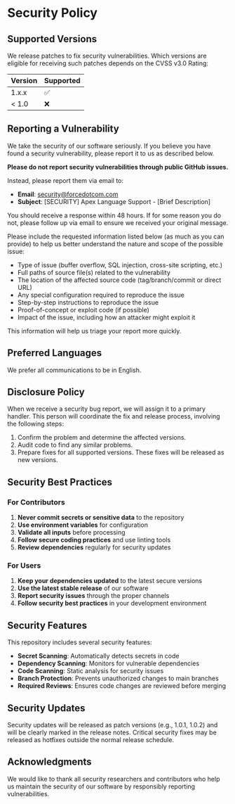 # Security Policy

## Supported Versions

We release patches to fix security vulnerabilities. Which versions are eligible for receiving such patches depends on the CVSS v3.0 Rating:

| Version | Supported          |
| ------- | ------------------ |
| 1.x.x   | :white_check_mark: |
| < 1.0   | :x:                |

## Reporting a Vulnerability

We take the security of our software seriously. If you believe you have found a security vulnerability, please report it to us as described below.

**Please do not report security vulnerabilities through public GitHub issues.**

Instead, please report them via email to:

- **Email**: security@forcedotcom.com
- **Subject**: [SECURITY] Apex Language Support - [Brief Description]

You should receive a response within 48 hours. If for some reason you do not, please follow up via email to ensure we received your original message.

Please include the requested information listed below (as much as you can provide) to help us better understand the nature and scope of the possible issue:

- Type of issue (buffer overflow, SQL injection, cross-site scripting, etc.)
- Full paths of source file(s) related to the vulnerability
- The location of the affected source code (tag/branch/commit or direct URL)
- Any special configuration required to reproduce the issue
- Step-by-step instructions to reproduce the issue
- Proof-of-concept or exploit code (if possible)
- Impact of the issue, including how an attacker might exploit it

This information will help us triage your report more quickly.

## Preferred Languages

We prefer all communications to be in English.

## Disclosure Policy

When we receive a security bug report, we will assign it to a primary handler. This person will coordinate the fix and release process, involving the following steps:

1. Confirm the problem and determine the affected versions.
2. Audit code to find any similar problems.
3. Prepare fixes for all supported versions. These fixes will be released as new versions.

## Security Best Practices

### For Contributors

1. **Never commit secrets or sensitive data** to the repository
2. **Use environment variables** for configuration
3. **Validate all inputs** before processing
4. **Follow secure coding practices** and use linting tools
5. **Review dependencies** regularly for security updates

### For Users

1. **Keep your dependencies updated** to the latest secure versions
2. **Use the latest stable release** of our software
3. **Report security issues** through the proper channels
4. **Follow security best practices** in your development environment

## Security Features

This repository includes several security features:

- **Secret Scanning**: Automatically detects secrets in code
- **Dependency Scanning**: Monitors for vulnerable dependencies
- **Code Scanning**: Static analysis for security issues
- **Branch Protection**: Prevents unauthorized changes to main branches
- **Required Reviews**: Ensures code changes are reviewed before merging

## Security Updates

Security updates will be released as patch versions (e.g., 1.0.1, 1.0.2) and will be clearly marked in the release notes. Critical security fixes may be released as hotfixes outside the normal release schedule.

## Acknowledgments

We would like to thank all security researchers and contributors who help us maintain the security of our software by responsibly reporting vulnerabilities.
